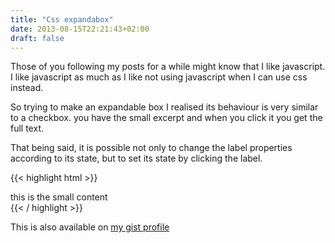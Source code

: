 ```yaml
---
title: "Css expandabox"
date: 2013-08-15T22:21:43+02:00
draft: false
---
```


Those of you following my posts for a while might know that I like javascript.
I like javascript as much as I like not using javascript when I can use css instead.

So trying to make an expandable box I realised its behaviour is very similar to a checkbox. you have the small excerpt and when you click it you get the full text.

That being said, it is possible not only to change the label properties according to its state, but to set its state by clicking the label.

{{< highlight html >}}
<style>
  input[type="checkbox"].expand-content{ display:none; }

  input[type="checkbox"].expand-content + label .collapsed { display:block; }
  input[type="checkbox"].expand-content + label .expanded { display:none; }

  input[type="checkbox"].expand-content:checked + label .collapsed { display:none; }
  input[type="checkbox"].expand-content:checked + label .expanded { display:block; }
</style>

<input class="expand-content" id="theradio" type="checkbox" />
<label for="theradio">
    <div class="collapsed">
this is the small content</div>
<div class="expanded">
this is the big content</div>
</label>
{{< / highlight >}}

This is also available on [my gist profile](https://gist.github.com/tiagodll/6164290#file-css-expandbox-html)